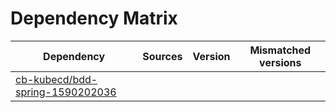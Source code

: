 # Dependency Matrix

Dependency | Sources | Version | Mismatched versions
---------- | ------- | ------- | -------------------
[cb-kubecd/bdd-spring-1590202036](https://github.com/cb-kubecd/bdd-spring-1590202036.git) |  | []() | 
